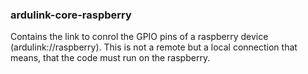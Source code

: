 ### ardulink-core-raspberry

Contains the link to conrol the GPIO pins of a raspberry device (ardulink://raspberry). This is not a remote but a local connection that means, that the code must run on the raspberry. 
